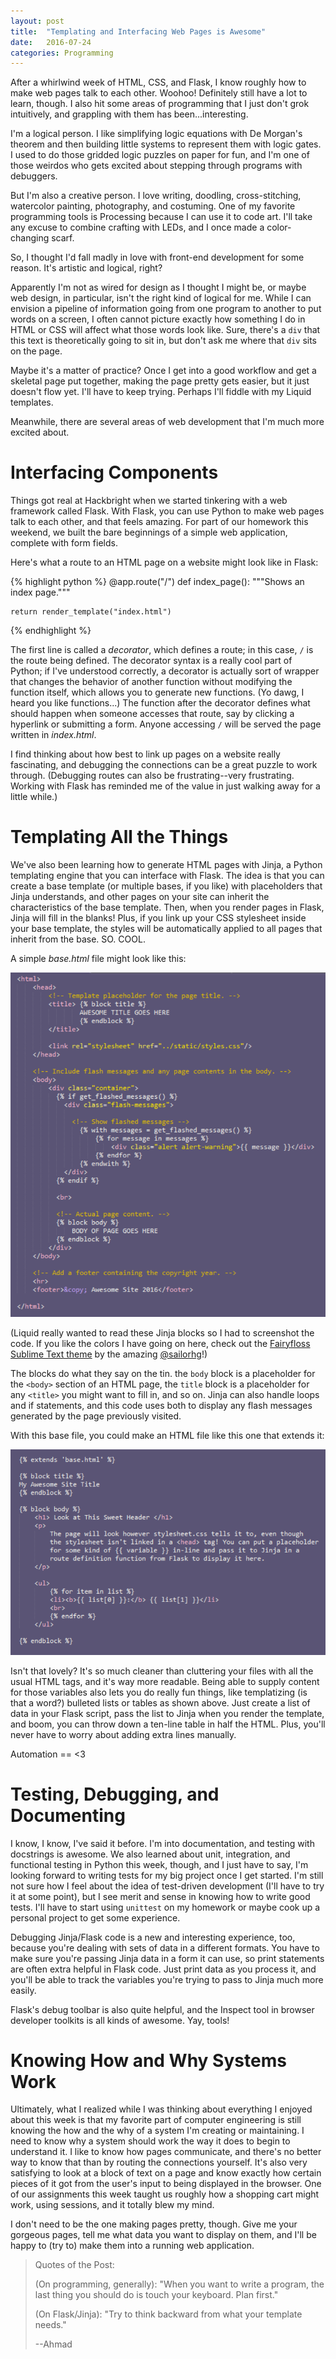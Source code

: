 ```yaml
---
layout: post
title:  "Templating and Interfacing Web Pages is Awesome"
date:   2016-07-24
categories: Programming
---
```


After a whirlwind week of HTML, CSS, and Flask, I know roughly how to make web pages talk to each other. Woohoo! Definitely still have a lot to learn, though. I also hit some areas of programming that I just don't grok intuitively, and grappling with them has been...interesting.

I'm a logical person. I like simplifying logic equations with De Morgan's theorem and then building little systems to represent them with logic gates. I used to do those gridded logic puzzles on paper for fun, and I'm one of those weirdos who gets excited about stepping through programs with debuggers. 

But I'm also a creative person. I love writing, doodling, cross-stitching, watercolor painting, photography, and costuming. One of my favorite programming tools is Processing because I can use it to code art. I'll take any excuse to combine crafting with LEDs, and I once made a color-changing scarf.

So, I thought I'd fall madly in love with front-end development for some reason. It's artistic and logical, right? 

Apparently I'm not as wired for design as I thought I might be, or maybe web design, in particular, isn't the right kind of logical for me. While I can envision a pipeline of information going from one program to another to put words on a screen, I often cannot picture exactly how something I do in HTML or CSS will affect what those words look like. Sure, there's a `div` that this text is theoretically going to sit in, but don't ask me where that `div` sits on the page.

Maybe it's a matter of practice? Once I get into a good workflow and get a skeletal page put together, making the page pretty gets easier, but it just doesn't flow yet. I'll have to keep trying. Perhaps I'll fiddle with my Liquid templates. 

Meanwhile, there are several areas of web development that I'm much more excited about.

# Interfacing Components

Things got real at Hackbright when we started tinkering with a web framework called Flask. With Flask, you can use Python to make web pages talk to each other, and that feels amazing. For part of our homework this weekend, we built the bare beginnings of a simple web application, complete with form fields.

Here's what a route to an HTML page on a website might look like in Flask:

{% highlight python %}
@app.route("/")
def index_page():
    """Shows an index page."""

    return render_template("index.html")
{% endhighlight %}

The first line is called a *decorator*, which defines a route; in this case, `/` is the route being defined. The decorator syntax is a really cool part of Python; if I've understood correctly, a decorator is actually sort of wrapper that changes the behavior of another function without modifying the function itself, which allows you to generate new functions. (Yo dawg, I heard you like functions...) The function after the decorator defines what should happen when someone accesses that route, say by clicking a hyperlink or submitting a form. Anyone accessing `/` will be served the page written in *index.html*. 

I find thinking about how best to link up pages on a website really fascinating, and debugging the connections can be a great puzzle to work through. (Debugging routes can also be frustrating--very frustrating. Working with Flask has reminded me of the value in just walking away for a little while.)

# Templating All the Things

We've also been learning how to generate HTML pages with Jinja, a Python templating engine that you can interface with Flask. The idea is that you can create a base template (or multiple bases, if you like) with placeholders that Jinja understands, and other pages on your site can inherit the characteristics of the base template. Then, when you render pages in Flask, Jinja will fill in the blanks! Plus, if you link up your CSS stylesheet inside your base template, the styles will be automatically applied to all pages that inherit from the base. SO. COOL. 

A simple *base.html* file might look like this:

![Jinja](https://raw.githubusercontent.com/jgriffith23/jgriffith23.github.io/master/assets/jinja_base.PNG "Jinja-fied Base Template")

(Liquid really wanted to read these Jinja blocks so I had to screenshot the code. If you like the colors I have going on here, check out the [Fairyfloss Sublime Text theme](https://sailorhg.github.io/fairyfloss/) by the amazing [@sailorhg](https://twitter.com/sailorhg)!)

The blocks do what they say on the tin. the `body` block is a placeholder for the `<body>` section of an HTML page, the `title` block is a placeholder for any `<title>` you might want to fill in, and so on. Jinja can also handle loops and if statements, and this code uses both to display any flash messages generated by the page previously visited.

With this base file, you could make an HTML file like this one that extends it:

![Jinja](https://raw.githubusercontent.com/jgriffith23/jgriffith23.github.io/master/assets/jinja_extend.png "Jinja-fied HTML Page")

Isn't that lovely? It's so much cleaner than cluttering your files with all the usual HTML tags, and it's way more readable. Being able to supply content for those variables also lets you do really fun things, like templatizing (is that a word?) bulleted lists or tables as shown above. Just create a list of data in your Flask script, pass the list to Jinja when you render the template, and boom, you can throw down a ten-line table in half the HTML. Plus, you'll never have to worry about adding extra lines manually. 

Automation == <3

# Testing, Debugging, and Documenting

I know, I know, I've said it before. I'm into documentation, and testing with docstrings is awesome. We also learned about unit, integration, and functional testing in Python this week, though, and I just have to say, I'm looking forward to writing tests for my big project once I get started. I'm still not sure how I feel about the idea of test-driven development (I'll have to try it at some point), but I see merit and sense in knowing how to write good tests. I'll have to start using `unittest` on my homework or maybe cook up a personal project to get some experience. 

Debugging Jinja/Flask code is a new and interesting experience, too, because you're dealing with sets of data in a different formats. You have to make sure you're passing Jinja data in a form it can use, so print statements are often extra helpful in Flask code. Just print data as you process it, and you'll be able to track the variables you're trying to pass to Jinja much more easily. 

Flask's debug toolbar is also quite helpful, and the Inspect tool in browser developer toolkits is all kinds of awesome. Yay, tools! 

# Knowing How and Why Systems Work

Ultimately, what I realized while I was thinking about everything I enjoyed about this week is that my favorite part of computer engineering is still knowing the how and the why of a system I'm creating or maintaining. I need to know why a system should work the way it does to begin to understand it. I like to know how pages communicate, and there's no better way to know that than by routing the connections yourself. It's also very satisfying to look at a block of text on a page and know exactly how certain pieces of it got from the user's input to being displayed in the browser. One of our assignments this week taught us roughly how a shopping cart might work, using sessions, and it totally blew my mind. 

I don't need to be the one making pages pretty, though. Give me your gorgeous pages, tell me what data you want to display on them, and I'll be happy to (try to) make them into a running web application. 

> Quotes of the Post:
>
> (On programming, generally):
> "When you want to write a program, the last thing you should do is touch your keyboard. Plan first."
> 
> (On Flask/Jinja):
> "Try to think backward from what your template needs."
>
> --Ahmad